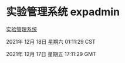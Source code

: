 # 实验管理系统 expadmin
[实验管理系统](http://59.174.25.102:56808/expadmin-782313d2-e1b1-4ea7-932e-3a55e6a1a4d0/)

2021年 12月 18日 星期六 01:11:29 CST

2021年 12月 17日 星期五 17:11:29 GMT
